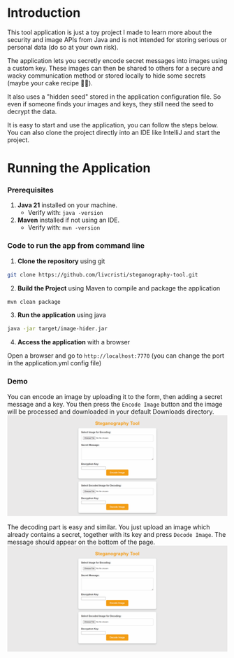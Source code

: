 # Introduction

This tool application is just a toy project I made to learn more about the security and image APIs from Java and is not
intended for storing serious or personal data (do so at your own risk).

The application lets you secretly encode secret messages into images using a custom key. These images can then be shared
to others for a secure and wacky communication method or stored locally to hide some secrets (maybe your cake recipe
🎂👀).

It also uses a "hidden seed" stored in the application configuration file. So even if someone finds your images and
keys, they still need the seed to decrypt the data.

It is easy to start and use the application, you can follow the steps below. You can also clone the project directly
into an IDE like IntelliJ and start the project.

# Running the Application

### Prerequisites

1. **Java 21** installed on your machine.
    - Verify with: `java -version`
2. **Maven** installed if not using an IDE.
    - Verify with: `mvn -version`

### Code to run the app from command line

1. **Clone the repository** using git

```bash
git clone https://github.com/livcristi/steganography-tool.git
```

2. **Build the Project** using Maven to compile and package the application

```bash
mvn clean package
```

3. **Run the application** using java

```bash
java -jar target/image-hider.jar
```

4. **Access the application** with a browser

Open a browser and go to `http://localhost:7770` (you can change the port in the application.yml config file)

### Demo

You can encode an image by uploading it to the form, then adding a secret message and a key. You then press
the `Encode Image` button and the image will be processed and downloaded in your default Downloads directory.
![demo_encode](demo/demo_encode.gif)

The decoding part is easy and similar. You just upload an image which already contains a secret, together with its key
and press `Decode Image`. The message should appear on the bottom of the page.
![demo_decode](demo/demo_decode.gif)

